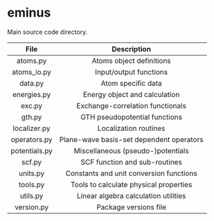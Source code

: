# eminus

Main source code directory.

| File          | Description |
| :-----------: | :---------: |
| atoms.py      | Atoms object definitions |
| atoms_io.py   | Input/output functions |
| data.py       | Atom specific data |
| energies.py   | Energy object and calculation |
| exc.py        | Exchange-correlation functionals |
| gth.py        | GTH pseudopotential functions |
| localizer.py  | Localization routines |
| operators.py  | Plane-wave basis-set dependent operators |
| potentials.py | Miscellaneous (pseudo-)potentials |
| scf.py        | SCF function and sub-routines |
| units.py      | Constants and unit conversion functions |
| tools.py      | Tools to calculate physical properties |
| utils.py      | Linear algebra calculation utilities |
| version.py    | Package versions file |
